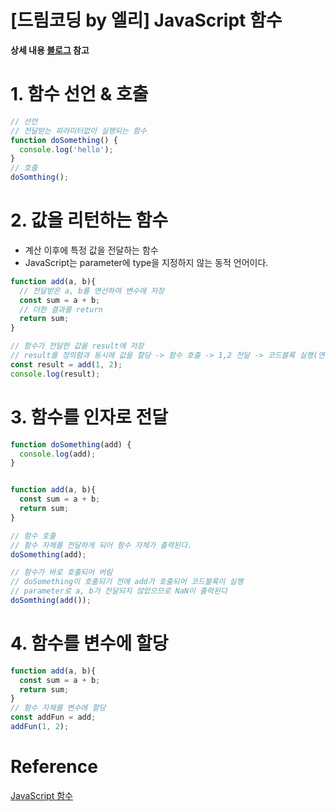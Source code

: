 # [드림코딩 by 엘리] JavaScript 함수

**상세 내용 [블로그](https://greedysiru.tistory.com/597) 참고**



# 1. 함수 선언 & 호출

```JavaScript
// 선언
// 전달받는 파라미터없이 실행되는 함수
function doSomething() {
  console.log('hello');
}
// 호출
doSomthing();
```



# 2. 값을 리턴하는 함수

* 계산 이후에 특정 값을 전달하는 함수
* JavaScript는 parameter에 type을 지정하지 않는 동적 언어이다.

```JavaScript
function add(a, b){
  // 전달받은 a, b를 연선하여 변수에 저장
  const sum = a + b;
  // 더한 결과를 return
  return sum;
}

// 함수가 전달한 값을 result에 저장
// result를 정의함과 동시에 값을 할당 -> 함수 호출 -> 1,2 전달 -> 코드블록 실행(연산) -> 결과 return
const result = add(1, 2);
console.log(result);
```



# 3. 함수를 인자로 전달

```JavaScript
function doSomething(add) {
  console.log(add);
}


function add(a, b){
  const sum = a + b;
  return sum;
}

// 함수 호출
// 함수 자체를 전달하게 되어 함수 자체가 출력된다.
doSomething(add);

// 함수가 바로 호출되어 버림
// doSomething이 호출되기 전에 add가 호출되어 코드블록이 실행
// parameter로 a, b가 전달되지 않았으므로 NaN이 출력된다
doSomthing(add());
```



# 4. 함수를 변수에 할당

```JavaScript
function add(a, b){
  const sum = a + b;
  return sum;
}
// 함수 자체를 변수에 할당
const addFun = add;
addFun(1, 2);
```



# Reference

[JavaScript 함수](https://www.youtube.com/watch?v=PuG2VW18O1E&list=PLv2d7VI9OotTVOL4QmPfvJWPJvkmv6h-2&index=14)